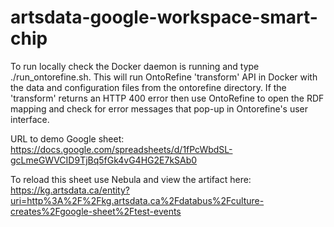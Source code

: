 # artsdata-google-workspace-smart-chip

To run locally check the Docker daemon is running and type ./run_ontorefine.sh. This will run OntoRefine 'transform' API in Docker with the data and configuration files from the ontorefine directory.  If the 'transform' returns an HTTP 400 error then use OntoRefine to open the RDF mapping and check for error messages that pop-up in Ontorefine's  user interface. 


URL to demo Google sheet:
https://docs.google.com/spreadsheets/d/1fPcWbdSL-gcLmeGWVCID9TjBq5fGk4vG4HG2E7kSAb0

To reload this sheet use Nebula and view the artifact here:
https://kg.artsdata.ca/entity?uri=http%3A%2F%2Fkg.artsdata.ca%2Fdatabus%2Fculture-creates%2Fgoogle-sheet%2Ftest-events